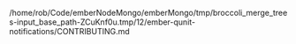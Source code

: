 /home/rob/Code/emberNodeMongo/emberMongo/tmp/broccoli_merge_trees-input_base_path-ZCuKnf0u.tmp/12/ember-qunit-notifications/CONTRIBUTING.md